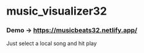 # music_visualizer32
### Demo -> https://musicbeats32.netlify.app/
Just select a local song and hit play
